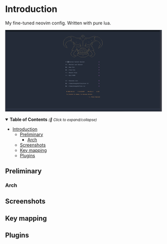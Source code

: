 # Introduction

My fine-tuned neovim config. Written with pure lua.

![alpha](https://raw.githubusercontent.com/czccc/images/main/imgs/20220412161848.png?token=AE2KG2QEBX3JOPE5CXRXLLTCKU3CO)

<details open>
  <summary>
    <strong>Table of Contents</strong>
    <small><i>(🔎 Click to expand/collapse)</i></small>
  </summary>

<!-- vim-markdown-toc GFM -->

* [Introduction](#introduction)
  * [Preliminary](#preliminary)
    * [Arch](#arch)
  * [Screenshots](#screenshots)
  * [Key mapping](#key-mapping)
  * [Plugins](#plugins)

<!-- vim-markdown-toc -->

</details>

## Preliminary

### Arch

## Screenshots

## Key mapping

## Plugins
